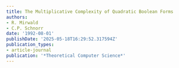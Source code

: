 ```yaml
---
title: The Multiplicative Complexity of Quadratic Boolean Forms
authors:
- R. Mirwald
- C.P. Schnorr
date: '1992-08-01'
publishDate: '2025-05-18T16:29:52.317594Z'
publication_types:
- article-journal
publication: '*Theoretical Computer Science*'
---
```

